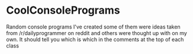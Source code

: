 # CoolConsolePrograms
Random console programs I've created some of them were ideas taken from /r/dailyprogrammer on reddit and others were thought
up with on my own. It should tell you which is which in the comments at the top of each class
